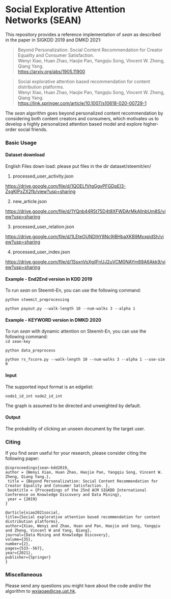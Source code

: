 # Social Explorative Attention Networks (SEAN)

This repository provides a reference implementation of *sean* as described in the paper in SIGKDD 2019 and DMKD 2021:<br>
> Beyond Personalization: Social Content Recommendation for Creator Equality and Consumer Satisfaction.<br>
> Wenyi Xiao, Huan Zhao, Haojie Pan, Yangqiu Song, Vincent W. Zheng, Qiang Yang.<br>
> https://arxiv.org/abs/1905.11900 <Insert paper link>

> Social explorative attention based recommendation for content distribution platforms.<br>
> Wenyi Xiao, Huan Zhao, Haojie Pan, Yangqiu Song, Vincent W. Zheng, Qiang Yang.<br>
> https://link.springer.com/article/10.1007/s10618-020-00729-1 <Insert paper link>
	


The *sean* algorithm goes beyond personalized content recommendation by considering both content creators and consumers, which motivates us to develop a highly personalized attention based model and explore higher-order social friends.

### Basic Usage

#### Dataset download
English Files down load: please put files in the dir dataset/steemit/en/

1. processed_user_activity.json

  https://drive.google.com/file/d/1QOELfVtgGgvPFGDpEI3-ZsgKlPxZX2fb/view?usp=sharing
  
2. new_article.json

  https://drive.google.com/file/d/1YQnb44R5t75D4t8XFWDArMkAllnbUm8S/view?usp=sharing
  
3. processed_user_relation.json

  https://drive.google.com/file/d/1LEteOUNDIhY8Nc9jBHbaXKB9MxxpidSh/view?usp=sharing
  
4. processed_user_index.json

  https://drive.google.com/file/d/1SsxnVsXgjlFnUJ2uVCM0NAYm89A6Akk9/view?usp=sharing
  
#### Example - End2End version in KDD 2019
To run *sean* on Steemit-En, you can use the following command:<br/>
  
  ``python steemit_preprocessing``
  
  ``python payout.py --walk-length 10 --num-walks 3 --alpha 1``

#### Example - KEYWORD version in DMKD 2020
To run *sean* with dynamic attention on Steemit-En, you can use the following command:<br/>
  ``cd sean-key``
  
  ``python data_preprocess``
  
  ``python rs_fscore.py --walk-length 10 --num-walks 3 --alpha 1 --use-sim 0``
	
	
#### Input
The supported input format is an edgelist:

	node1_id_int node2_id_int 
		
The graph is assumed to be directed and unweighted by default. 

#### Output
The probability of clicking an unseen document by the target user.

### Citing
If you find *sean* useful for your research, please consider citing the following paper:

	@inproceedings{sean-kdd2019,
	author = {Wenyi Xiao, Huan Zhao, Haojie Pan, Yangqiu Song, Vincent W. Zheng, Qiang Yang.},
	 title = {Beyond Personalization: Social Content Recommendation for Creator Equality and Consumer Satisfaction. },
	 booktitle = {Proceedings of the 25nd ACM SIGKDD International Conference on Knowledge Discovery and Data Mining},
	 year = {2019}
	}
	
	@article{xiao2021social,
  	title={Social explorative attention based recommendation for content distribution platforms},
  	author={Xiao, Wenyi and Zhao, Huan and Pan, Haojie and Song, Yangqiu and Zheng, Vincent W and Yang, Qiang},
  	journal={Data Mining and Knowledge Discovery},
  	volume={35},
  	number={2},
  	pages={533--567},
  	year={2021},
  	publisher={Springer}
	}


### Miscellaneous

Please send any questions you might have about the code and/or the algorithm to <wxiaoae@cse.ust.hk>.
